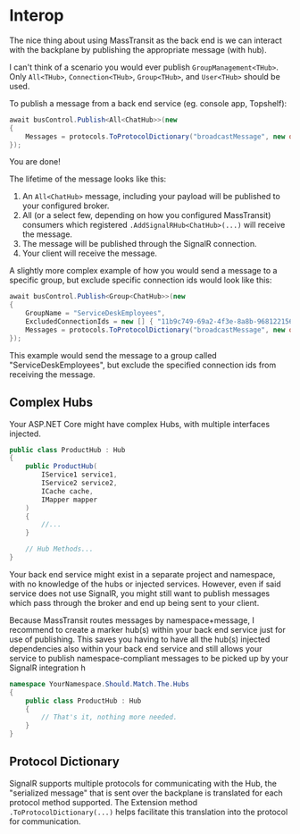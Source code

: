 # Interop

The nice thing about using MassTransit as the back end is we can interact with the backplane by publishing the appropriate message (with hub).

 I can't think of a scenario you would ever publish `GroupManagement<THub>`. Only `All<THub>`, `Connection<THub>`, `Group<THub>`, and `User<THub>` should be used.

To publish a message from a back end service (eg. console app, Topshelf):

```csharp
await busControl.Publish<All<ChatHub>>(new
{
    Messages = protocols.ToProtocolDictionary("broadcastMessage", new object[] { "backend-process", "Hello" })
});
```

You are done!

The lifetime of the message looks like this:

1. An `All<ChatHub>` message, including your payload will be published to your configured broker.
2. All (or a select few, depending on how you configured MassTransit) consumers which registered `.AddSignalRHub<ChatHub>(...)` will receive the message.
3. The message will be published through the SignalR connection.
4. Your client will receive the message.

A slightly more complex example of how you would send a message to a specific group, but exclude specific connection ids would look like this:

```csharp
await busControl.Publish<Group<ChatHub>>(new
{
	GroupName = "ServiceDeskEmployees",
	ExcludedConnectionIds = new [] { "11b9c749-69a2-4f3e-8a8b-968122156220", "1737778b-c836-4023-a255-51c2e4898c43" },
    Messages = protocols.ToProtocolDictionary("broadcastMessage", new object[] { "backend-process", "Hello" })
});
```

This example would send the message to a group called "ServiceDeskEmployees", but exclude the specified connection ids from receiving the message.

## Complex Hubs

Your ASP.NET Core might have complex Hubs, with multiple interfaces injected.

```csharp
public class ProductHub : Hub
{
    public ProductHub(
        IService1 service1,
        IService2 service2,
        ICache cache,
        IMapper mapper
    )
    {
        //...
    }

    // Hub Methods...
}
```

Your back end service might exist in a separate project and namespace, with no knowledge of the hubs or injected services. However, even if said service does not use SignalR, you might still want to publish messages which pass through the broker and end up being sent to your client.

 Because MassTransit routes messages by namespace+message, I recommend to create a marker hub(s) within your back end service just for use of publishing. This saves you having to have all the hub(s) injected dependencies also within your back end service and still allows your service to publish namespace-compliant messages to be picked up by your SignalR integration h

```csharp
namespace YourNamespace.Should.Match.The.Hubs
{
    public class ProductHub : Hub
    {
        // That's it, nothing more needed.
    }
}
```

## Protocol Dictionary

SignalR supports multiple protocols for communicating with the Hub, the "serialized message" that is sent over the backplane is translated for each protocol method supported. The Extension method `.ToProtocolDictionary(...)` helps facilitate this translation into the protocol for communication.
